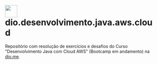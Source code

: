 <h1>
    <a href="https://www.dio.me/">
     <img align="center" width="40px" src="https://hermes.digitalinnovation.one/assets/diome/logo-minimized.png"></a>
    <span> dio.desenvolvimento.java.aws.cloud</span>
</h1>

Repositório com resolução de exercícios e desafios do Curso "Desenvolvimento Java com Cloud AWS" (Bootcamp em andamento) na [dio.me](https://web.dio.me/).
